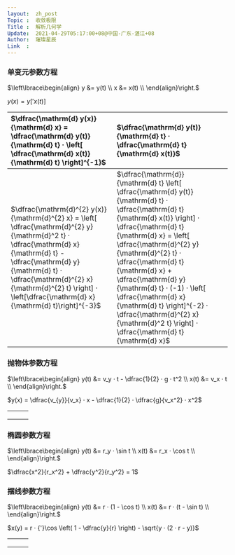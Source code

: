```yaml
---
layout:  zh_post
Topic :  收敛极限
Title :  解析几何学
Update:  2021-04-29T05:17:00+08@中国-广东-湛江+08
Author:  璀璨星辰
Link  :
---
```


### 单变元参数方程

$\left\lbrace\begin{align}
y &= y(t) \\
x &= x(t) \\
\end{align}\right.$

$y(x) = y[{'}x(t)]$

| $\dfrac{\mathrm{d} y(x)}{\mathrm{d} x} = \dfrac{\mathrm{d} y(t)}{\mathrm{d} t} · \left[ \dfrac{\mathrm{d} x(t)}{\mathrm{d} t} \right]^{-1}$ | $\dfrac{\mathrm{d} y(t)}{\mathrm{d} t} · \dfrac{\mathrm{d} t}{\mathrm{d} x(t)}$ |
| :----------------------------------------------------------- | :----------------------------------------------------------- |
| $\dfrac{\mathrm{d}^{2} y(x)}{\mathrm{d}^{2} x} = \left[ \dfrac{\mathrm{d}^{2} y}{\mathrm{d}^2 t} · \dfrac{\mathrm{d} x}{\mathrm{d} t} - \dfrac{\mathrm{d} y}{\mathrm{d} t} · \dfrac{\mathrm{d}^{2} x}{\mathrm{d}^{2} t} \right] · \left[\dfrac{\mathrm{d} x}{\mathrm{d} t}\right]^{-3}$ | $\dfrac{\mathrm{d}}{\mathrm{d} t} \left[ \dfrac{\mathrm{d} y(t)}{\mathrm{d} t} · \dfrac{\mathrm{d} t}{\mathrm{d} x(t)} \right] · \dfrac{\mathrm{d} t}{\mathrm{d} x} = \left[ \dfrac{\mathrm{d}^{2} y}{\mathrm{d}^{2} t} · \dfrac{\mathrm{d} t}{\mathrm{d} x} + \dfrac{\mathrm{d} y}{\mathrm{d} t} · (-1) · \left[ \dfrac{\mathrm{d} x}{\mathrm{d} t} \right]^{-2} · \dfrac{\mathrm{d}^{2} x}{\mathrm{d}^2 t} \right] · \dfrac{\mathrm{d} t}{\mathrm{d} x}$ |

### 抛物体参数方程

$\left\lbrace\begin{align}
y(t) &= v_y · t - \dfrac{1}{2} · g · t^2 \\
x(t) &= v_x · t \\
\end{align}\right.$

$y(x) = \dfrac{v_{y}}{v_x} · x - \dfrac{1}{2} · \dfrac{g}{v_x^2} · x^2$

|      |      |      |
| ---- | ---- | ---- |
|      |      |      |
|      |      |      |
|      |      |      |

### 椭圆参数方程

$\left\lbrace\begin{align}
y(t) &= r_y · \sin t \\
x(t) &= r_x · \cos t \\
\end{align}\right.$

$\dfrac{x^2}{r_x^2} + \dfrac{y^2}{r_y^2} = 1$

### 摆线参数方程

$\left\lbrace\begin{align}
y(t) &= r · (1 - \cos t) \\
x(t) &= r · (t - \sin t) \\
\end{align}\right.$

$x(y) = r · {'}\cos \left( 1 - \dfrac{y}{r} \right) - \sqrt{y · (2 · r - y)}$

|      |      |      |
| ---- | ---- | ---- |
|      |      |      |
|      |      |      |
|      |      |      |


